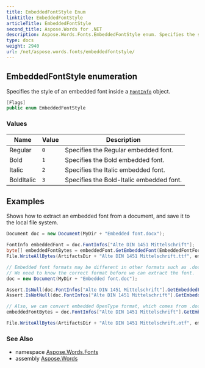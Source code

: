 ```yaml
---
title: EmbeddedFontStyle Enum
linktitle: EmbeddedFontStyle
articleTitle: EmbeddedFontStyle
second_title: Aspose.Words for .NET
description: Aspose.Words.Fonts.EmbeddedFontStyle enum. Specifies the style of an embedded font inside a FontInfo object in C#.
type: docs
weight: 2940
url: /net/aspose.words.fonts/embeddedfontstyle/
---
```

## EmbeddedFontStyle enumeration

Specifies the style of an embedded font inside a [`FontInfo`](../fontinfo/) object.

```csharp
[Flags]
public enum EmbeddedFontStyle
```

### Values

| Name | Value | Description |
| --- | --- | --- |
| Regular | `0` | Specifies the Regular embedded font. |
| Bold | `1` | Specifies the Bold embedded font. |
| Italic | `2` | Specifies the Italic embedded font. |
| BoldItalic | `3` | Specifies the Bold-Italic embedded font. |

## Examples

Shows how to extract an embedded font from a document, and save it to the local file system.

```csharp
Document doc = new Document(MyDir + "Embedded font.docx");

FontInfo embeddedFont = doc.FontInfos["Alte DIN 1451 Mittelschrift"];
byte[] embeddedFontBytes = embeddedFont.GetEmbeddedFont(EmbeddedFontFormat.OpenType, EmbeddedFontStyle.Regular);
File.WriteAllBytes(ArtifactsDir + "Alte DIN 1451 Mittelschrift.ttf", embeddedFontBytes);

// Embedded font formats may be different in other formats such as .doc.
// We need to know the correct format before we can extract the font.
doc = new Document(MyDir + "Embedded font.doc");

Assert.IsNull(doc.FontInfos["Alte DIN 1451 Mittelschrift"].GetEmbeddedFont(EmbeddedFontFormat.OpenType, EmbeddedFontStyle.Regular));
Assert.IsNotNull(doc.FontInfos["Alte DIN 1451 Mittelschrift"].GetEmbeddedFont(EmbeddedFontFormat.EmbeddedOpenType, EmbeddedFontStyle.Regular));

// Also, we can convert embedded OpenType format, which comes from .doc documents, to OpenType.
embeddedFontBytes = doc.FontInfos["Alte DIN 1451 Mittelschrift"].GetEmbeddedFontAsOpenType(EmbeddedFontStyle.Regular);

File.WriteAllBytes(ArtifactsDir + "Alte DIN 1451 Mittelschrift.otf", embeddedFontBytes);
```

### See Also

* namespace [Aspose.Words.Fonts](../../aspose.words.fonts/)
* assembly [Aspose.Words](../../)
